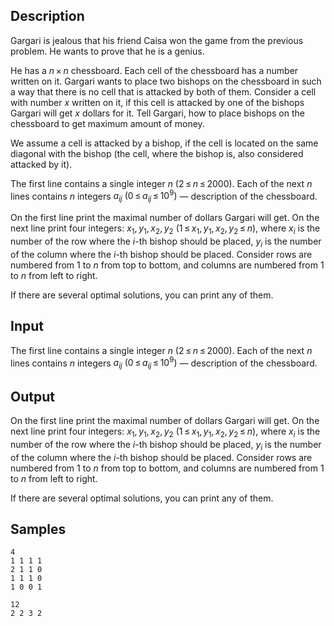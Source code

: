 ## Description

<div><p>Gargari is jealous that his friend Caisa won the game from the previous problem. He wants to prove that he is a genius.</p><p>He has a <span class="tex-span"><i>n</i> × <i>n</i></span> chessboard. Each cell of the chessboard has a number written on it. Gargari wants to place two bishops on the chessboard in such a way that there is no cell that is attacked by both of them. Consider a cell with number <span class="tex-span"><i>x</i></span> written on it, if this cell is attacked by one of the bishops Gargari will get <span class="tex-span"><i>x</i></span> dollars for it. Tell Gargari, how to place bishops on the chessboard to get maximum amount of money.</p><p>We assume a cell is attacked by a bishop, if the cell is located on the same diagonal with the bishop (the cell, where the bishop is, also considered attacked by it).</p></div><div class="input-specification"><p>The first line contains a single integer <span class="tex-span"><i>n</i></span> <span class="tex-span">(2 ≤ <i>n</i> ≤ 2000)</span>. Each of the next <span class="tex-span"><i>n</i></span> lines contains <span class="tex-span"><i>n</i></span> integers <span class="tex-span"><i>a</i><sub class="lower-index"><i>ij</i></sub></span> <span class="tex-span">(0 ≤ <i>a</i><sub class="lower-index"><i>ij</i></sub> ≤ 10<sup class="upper-index">9</sup>)</span> — description of the chessboard.</p></div><div class="output-specification"><p>On the first line print the maximal number of dollars Gargari will get. On the next line print four integers: <span class="tex-span"><i>x</i><sub class="lower-index">1</sub>, <i>y</i><sub class="lower-index">1</sub>, <i>x</i><sub class="lower-index">2</sub>, <i>y</i><sub class="lower-index">2</sub></span> <span class="tex-span">(1 ≤ <i>x</i><sub class="lower-index">1</sub>, <i>y</i><sub class="lower-index">1</sub>, <i>x</i><sub class="lower-index">2</sub>, <i>y</i><sub class="lower-index">2</sub> ≤ <i>n</i>)</span>, where <span class="tex-span"><i>x</i><sub class="lower-index"><i>i</i></sub></span> is the number of the row where the <span class="tex-span"><i>i</i></span>-th bishop should be placed, <span class="tex-span"><i>y</i><sub class="lower-index"><i>i</i></sub></span> is the number of the column where the <span class="tex-span"><i>i</i></span>-th bishop should be placed. Consider rows are numbered from 1 to <span class="tex-span"><i>n</i></span> from top to bottom, and columns are numbered from 1 to <span class="tex-span"><i>n</i></span> from left to right.</p><p>If there are several optimal solutions, you can print any of them.</p></div>


## Input

<p>The first line contains a single integer <span class="tex-span"><i>n</i></span> <span class="tex-span">(2 ≤ <i>n</i> ≤ 2000)</span>. Each of the next <span class="tex-span"><i>n</i></span> lines contains <span class="tex-span"><i>n</i></span> integers <span class="tex-span"><i>a</i><sub class="lower-index"><i>ij</i></sub></span> <span class="tex-span">(0 ≤ <i>a</i><sub class="lower-index"><i>ij</i></sub> ≤ 10<sup class="upper-index">9</sup>)</span> — description of the chessboard.</p>


## Output

<p>On the first line print the maximal number of dollars Gargari will get. On the next line print four integers: <span class="tex-span"><i>x</i><sub class="lower-index">1</sub>, <i>y</i><sub class="lower-index">1</sub>, <i>x</i><sub class="lower-index">2</sub>, <i>y</i><sub class="lower-index">2</sub></span> <span class="tex-span">(1 ≤ <i>x</i><sub class="lower-index">1</sub>, <i>y</i><sub class="lower-index">1</sub>, <i>x</i><sub class="lower-index">2</sub>, <i>y</i><sub class="lower-index">2</sub> ≤ <i>n</i>)</span>, where <span class="tex-span"><i>x</i><sub class="lower-index"><i>i</i></sub></span> is the number of the row where the <span class="tex-span"><i>i</i></span>-th bishop should be placed, <span class="tex-span"><i>y</i><sub class="lower-index"><i>i</i></sub></span> is the number of the column where the <span class="tex-span"><i>i</i></span>-th bishop should be placed. Consider rows are numbered from 1 to <span class="tex-span"><i>n</i></span> from top to bottom, and columns are numbered from 1 to <span class="tex-span"><i>n</i></span> from left to right.</p><p>If there are several optimal solutions, you can print any of them.</p>


## Samples

```input1
4
1 1 1 1
2 1 1 0
1 1 1 0
1 0 0 1

```

```output1
12
2 2 3 2

```



